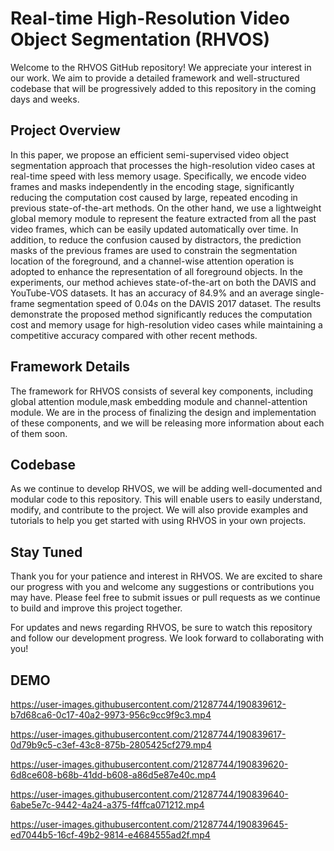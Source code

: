 # Real-time High-Resolution Video Object Segmentation (RHVOS)

Welcome to the RHVOS GitHub repository! We appreciate your interest in our work. We aim to provide a detailed framework and well-structured codebase that will be progressively added to this repository in the coming days and weeks.

## Project Overview
In this paper, we propose an efficient semi-supervised video object segmentation approach that processes the high-resolution video cases at real-time speed with less memory usage. Specifically, we encode video frames and masks independently in the encoding stage, significantly reducing the computation cost caused by large, repeated encoding in previous state-of-the-art methods. On the other hand, we use a lightweight global memory module to represent the feature extracted from all the past video frames, which can be easily updated automatically over time. In addition, to reduce the confusion caused by distractors, the prediction masks of the previous frames are used to constrain the segmentation location of the foreground, and a channel-wise attention operation is adopted to enhance the representation of all foreground objects. In the experiments, our method achieves state-of-the-art on both the DAVIS and YouTube-VOS datasets. It has an accuracy of $84.9\%$ and an average single-frame segmentation speed of $0.04s$ on the DAVIS 2017 dataset. The results demonstrate the proposed method significantly reduces the computation cost and memory usage for high-resolution video cases while maintaining a competitive accuracy compared with other recent methods.

## Framework Details
The framework for RHVOS consists of several key components, including global attention module,mask embedding module and channel-attention module. We are in the process of finalizing the design and implementation of these components, and we will be releasing more information about each of them soon.

## Codebase
As we continue to develop RHVOS, we will be adding well-documented and modular code to this repository. This will enable users to easily understand, modify, and contribute to the project. We will also provide examples and tutorials to help you get started with using RHVOS in your own projects.

## Stay Tuned
Thank you for your patience and interest in RHVOS. We are excited to share our progress with you and welcome any suggestions or contributions you may have. Please feel free to submit issues or pull requests as we continue to build and improve this project together.

For updates and news regarding RHVOS, be sure to watch this repository and follow our development progress. We look forward to collaborating with you!

## DEMO

https://user-images.githubusercontent.com/21287744/190839612-b7d68ca6-0c17-40a2-9973-956c9cc9f9c3.mp4


https://user-images.githubusercontent.com/21287744/190839617-0d79b9c5-c3ef-43c8-875b-2805425cf279.mp4


https://user-images.githubusercontent.com/21287744/190839620-6d8ce608-b68b-41dd-b608-a86d5e87e40c.mp4


https://user-images.githubusercontent.com/21287744/190839640-6abe5e7c-9442-4a24-a375-f4ffca071212.mp4


https://user-images.githubusercontent.com/21287744/190839645-ed7044b5-16cf-49b2-9814-e4684555ad2f.mp4
